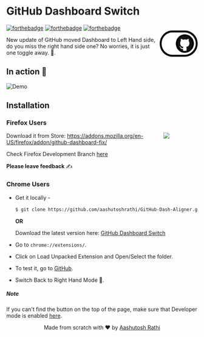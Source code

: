 # GitHub Dashboard Switch

[<img src="img/icon-128x128.png" align="right" width="100">](https://github.com/aashutoshrathi/GitHub-Dash-Aligner)


[![forthebadge](http://forthebadge.com/images/badges/built-with-love.svg)](http://forthebadge.com)
[![forthebadge](http://forthebadge.com/images/badges/uses-js.svg)](http://forthebadge.com)
[![forthebadge](http://forthebadge.com/images/badges/makes-people-smile.svg)](http://forthebadge.com)

New update of GitHub moved Dashboard to Left Hand side, do you miss the right hand side one?
No worries, it is just one toggle away. :tada:.


## In action :movie_camera:

![Demo](https://media.giphy.com/media/cC9Ue36fPJrQ8VtUBP/giphy.gif)


## Installation

### Firefox Users

[<img src="https://upload.wikimedia.org/wikipedia/commons/thumb/6/67/Firefox_Logo%2C_2017.svg/2000px-Firefox_Logo%2C_2017.svg.png" align="right" width="90">](https://addons.mozilla.org/en-US/firefox/addon/github-dashboard-fix/)

Download it from Store: https://addons.mozilla.org/en-US/firefox/addon/github-dashboard-fix/

Check Firefox Development Branch [here](https://github.com/aashutoshrathi/GitHub-Dash-Aligner/tree/firefox)

**Please leave feedback** ✍️

### Chrome Users

 - Get it locally -
   ```sh
   $ git clone https://github.com/aashutoshrathi/GitHub-Dash-Aligner.git
   ```

   **OR**

   Download the latest version here: [GitHub Dashboard Switch](https://github.com/aashutoshrathi/GitHub-Dash-Aligner/archive/master.zip)

 - Go to `chrome://extensions/`.
 - Click on Load Unpacked Extension and Open/Select the folder.


 - To test it, go to [GitHub](https://www.github.com).
 - Switch Back to Right Hand Mode :rocket:.


##### Note

If you can't find the button on the top of the page, make sure that Developer mode is enabled [here](https://developer.chrome.com/extensions/faq#faq-dev-01).


<p align="center"> Made from scratch with ❤ by <a href="https://github.com/aashutoshrathi">Aashutosh Rathi</a> </p>
